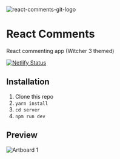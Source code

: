 ![react-comments-git-logo](https://user-images.githubusercontent.com/75787788/113927690-ce415a00-97bb-11eb-8cf0-e03e0427890b.png)

# React Comments
React commenting app (Witcher 3 themed)

[![Netlify Status](https://api.netlify.com/api/v1/badges/d7f65515-38ea-4a18-98a0-87c217cd14b8/deploy-status)](https://app.netlify.com/sites/react-comments/deploys)

## Installation

1. Clone this repo
2. `yarn install`
3. `cd server`
4. `npm run dev`

## Preview

![Artboard 1](https://user-images.githubusercontent.com/75787788/114290072-d9f68000-9a4a-11eb-9d5f-b63d7336a445.png)